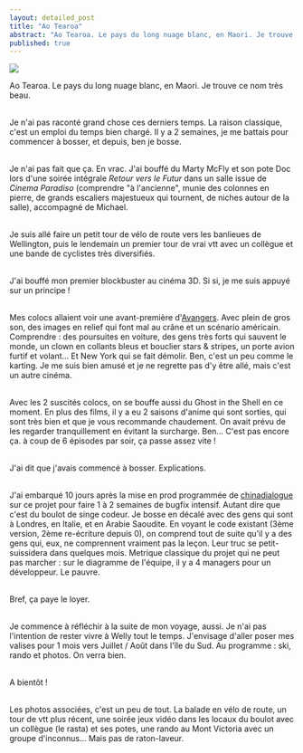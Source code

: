 ```yaml
---
layout: detailed_post
title: "Ao Tearoa"
abstract: "Ao Tearoa. Le pays du long nuage blanc, en Maori. Je trouve ce mot très beau."
published: true
---
```


[<img src="http://vaevictis.smugmug.com/Unclassified/box/i-Gz7k6Fg/0/S/DSC9967-S.jpg">](http://vaevictis.smugmug.com/Unclassified/box/22663117_Sq7JW4#!i=1815682267&k=Gz7k6Fg)

Ao Tearoa. Le pays du long nuage blanc, en Maori. Je trouve ce nom très beau.
<br />
<br />

Je n'ai pas raconté grand chose ces derniers temps. La raison classique, c'est un emploi du temps bien chargé. Il y a 2 semaines, je me battais pour commencer à bosser, et depuis, ben je bosse.
<br />
<br />

Je n'ai pas fait que ça. En vrac. J'ai bouffé du Marty McFly et son pote Doc lors d'une soirée intégrale *Retour vers le Futur* dans un salle issue de *Cinema Paradiso* (comprendre "à l'ancienne", munie des colonnes en pierre, de grands escaliers majestueux qui tournent, de niches autour de la salle), accompagné de Michael.
<br />
<br />

Je suis allé faire un petit tour de vélo de route vers les banlieues de Wellington, puis le lendemain un premier tour de vrai vtt avec un collègue et une bande de cyclistes très diversifiés.
<br />
<br />

J'ai bouffé mon premier blockbuster au cinéma 3D. Si si, je me suis appuyé sur un principe !
<br />
<br />

Mes colocs allaient voir une avant-première d'[Avangers](http://fr.marvel.com/avengers/). Avec plein de gros son, des images en relief qui font mal au crâne et un scénario américain. Comprendre : des poursuites en voiture, des gens très forts qui sauvent le monde, un clown en collants bleus et bouclier stars & stripes, un porte avion furtif et volant... Et New York qui se fait démolir. Ben, c'est un peu comme le karting. Je me suis bien amusé et je ne regrette pas d'y être allé, mais c'est un autre cinéma.
<br />
<br />

Avec les 2 suscités colocs, on se bouffe aussi du Ghost in the Shell en ce moment. En plus des films, il y a eu 2 saisons d'anime qui sont sorties, qui sont très bien et que je vous recommande chaudement. On avait prévu de les regarder tranquillement en évitant la surcharge. Ben... C'est pas encore ça. à coup de 6 épisodes par soir, ça passe assez vite !
<br />
<br />

J'ai dit que j'avais commencé à bosser. Explications.
<br />
<br />

J'ai embarqué 10 jours après la mise en prod programmée de [chinadialogue](http://chinadialogue.net) sur ce projet pour faire 1 à 2 semaines de bugfix intensif. Autant dire que c'est du boulot de singe codeur. Je bosse en décalé avec des gens qui sont à Londres, en Italie, et en Arabie Saoudite. En voyant le code existant (3ème version, 2ème re-écriture depuis 0), on comprend tout de suite qu'il y a des gens qui, eux, ne comprennent vraiment pas la leçon. Leur truc se petit-suissidera dans quelques mois. Metrique classique du projet qui ne peut pas marcher : sur le diagramme de l'équipe, il y a 4 managers pour un développeur. Le pauvre.
<br />
<br />

Bref, ça paye le loyer.
<br />
<br />

Je commence à réfléchir à la suite de mon voyage, aussi. Je n'ai pas l'intention de rester vivre à Welly tout le temps. J'envisage d'aller poser mes valises pour  1 mois vers Juillet / Août dans l'île du Sud. Au programme : ski, rando et photos. On verra bien.
<br />
<br />

A bientôt !
<br />
<br />

Les photos associées, c'est un peu de tout. La balade en vélo de route, un tour de vtt plus récent, une soirée jeux vidéo dans les locaux du boulot avec un collègue (le rasta) et ses potes, une rando au Mont Victoria avec un groupe d'inconnus... Mais pas de raton-laveur.
